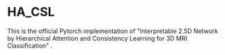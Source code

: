 # HA_CSL
This is the official Pytorch implementation of "Interpretable 2.5D Network by Hierarchical Attention
and Consistency Learning for 3D MRI Classification" .

